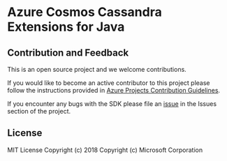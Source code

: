 # Azure Cosmos Cassandra Extensions for Java

## Contribution and Feedback

This is an open source project and we welcome contributions.

If you would like to become an active contributor to this project please follow the instructions provided in [Azure Projects Contribution Guidelines](http://azure.github.io/guidelines/).

If you encounter any bugs with the SDK please file an [issue](https://github.com/Azure/azure-cosmosdb-cassandra-extensions/issues) in the Issues section of the project.

## License
MIT License
Copyright (c) 2018 Copyright (c) Microsoft Corporation
